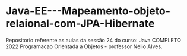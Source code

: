 # Java-EE---Mapeamento-objeto-relaional-com-JPA-Hibernate
Repositorio referente as aulas da sessão 24 do curso: Java COMPLETO 2022 Programacao Orientada a Objetos - professor Nelio Alves.
